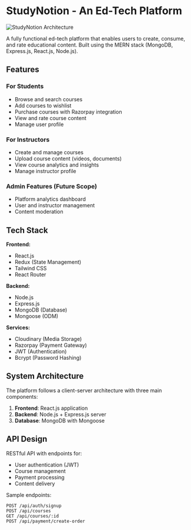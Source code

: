 # StudyNotion - An Ed-Tech Platform

![StudyNotion Architecture](images/architecture.png)

A fully functional ed-tech platform that enables users to create, consume, and rate educational content. Built using the MERN stack (MongoDB, Express.js, React.js, Node.js).

## Features

### For Students
- Browse and search courses
- Add courses to wishlist
- Purchase courses with Razorpay integration
- View and rate course content
- Manage user profile

### For Instructors
- Create and manage courses
- Upload course content (videos, documents)
- View course analytics and insights
- Manage instructor profile

### Admin Features (Future Scope)
- Platform analytics dashboard
- User and instructor management
- Content moderation

## Tech Stack

**Frontend:**
- React.js
- Redux (State Management)
- Tailwind CSS
- React Router

**Backend:**
- Node.js
- Express.js
- MongoDB (Database)
- Mongoose (ODM)

**Services:**
- Cloudinary (Media Storage)
- Razorpay (Payment Gateway)
- JWT (Authentication)
- Bcrypt (Password Hashing)

## System Architecture

The platform follows a client-server architecture with three main components:
1. **Frontend**: React.js application
2. **Backend**: Node.js + Express.js server
3. **Database**: MongoDB with Mongoose

## API Design

RESTful API with endpoints for:
- User authentication (JWT)
- Course management
- Payment processing
- Content delivery

Sample endpoints:
```http
POST /api/auth/signup
POST /api/courses
GET /api/courses/:id
POST /api/payment/create-order
